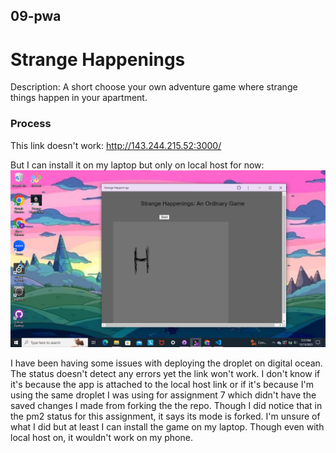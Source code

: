## 09-pwa
 

# Strange Happenings  

Description: A short choose your own adventure game where strange things happen in your apartment. 


### Process
This link doesn't work: 
http://143.244.215.52:3000/ 

But I can install it on my laptop but only on local host for now: 
![](./desktop-icon.png) 

I have been having some issues with deploying the droplet on digital ocean. The status doesn't detect any errors yet the link won't work. I don't know if it's because the app is attached to the local host link or if it's because I'm using the same droplet I was using for assignment 7 which didn't have the saved changes I made from forking the the repo. Though I did notice that in the pm2 status for this assignment, it says its mode is forked. I'm unsure of what I did but at least I can install the game on my laptop. Though even with local host on, it wouldn't work on my phone. 